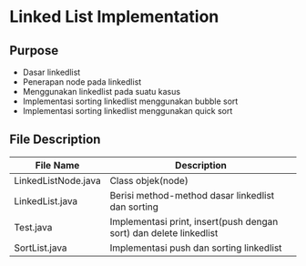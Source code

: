 # Linked List Implementation
## Purpose
- Dasar linkedlist
- Penerapan node pada linkedlist
- Menggunakan linkedlist pada suatu kasus
- Implementasi sorting linkedlist menggunakan bubble sort
- Implementasi sorting linkedlist menggunakan quick sort

## File Description
File Name | Description
------------ | -------------
LinkedListNode.java | Class objek(node)
LinkedList.java | Berisi method-method dasar linkedlist dan sorting
Test.java | Implementasi print, insert(push dengan sort) dan delete linkedlist
SortList.java | Implementasi push dan sorting linkedlist

